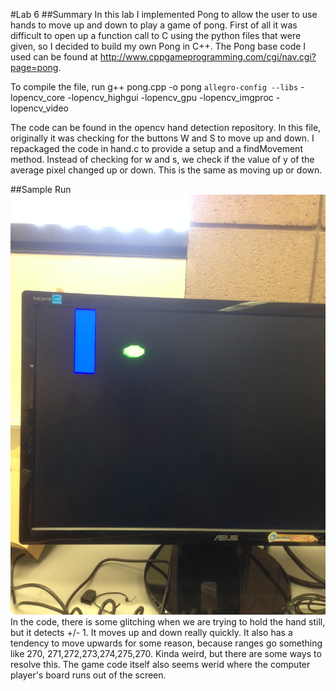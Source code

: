 #Lab 6
##Summary
In this lab I implemented Pong to allow the user to use hands to move up and down to play a game of pong. First of all
it was difficult to open up a function call to C using the python files that were given, so I decided to build my own
Pong in C++. The Pong base code I used can be found at http://www.cppgameprogramming.com/cgi/nav.cgi?page=pong.

To compile the file, run
g++ pong.cpp -o pong `allegro-config --libs` -lopencv_core -lopencv_highgui -lopencv_gpu 
-lopencv_imgproc -lopencv_video

The code can be found in the opencv hand detection repository.
In this file, originally it was checking for the buttons W and S to move up and down. I repackaged the code
in  hand.c to provide a setup and a findMovement method. Instead of checking for w and s, we check if the value of 
y of the average pixel changed up or down. This is the same as moving up or down. 

##Sample Run
![Image](Pong.JPG)
In the code, there is some glitching when we are trying to hold the hand still, but it detects +/- 1. It moves
up and down really quickly. It also has a tendency to move upwards for some reason, because ranges go something like 270,
271,272,273,274,275,270. Kinda weird, but there are some ways to resolve this. The game code itself also seems werid
where the computer player's board runs out of the screen.

